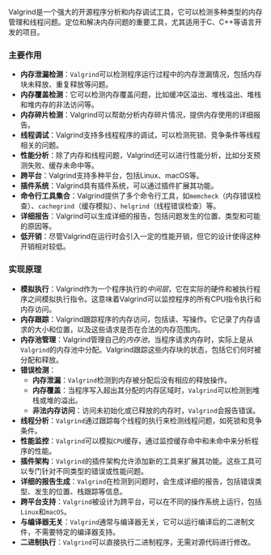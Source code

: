 Valgrind是一个强大的开源程序分析和内存调试工具，它可以检测多种类型的内存管理和线程问题。定位和解决内存问题的重要工具，尤其适用于C、C++等语言开发的项目。
### 主要作用
- **内存泄漏检测**：`Valgrind`可以检测程序运行过程中的内存泄漏情况，包括内存块未释放、重复释放等问题。
- **内存覆盖检测**：它可以检测内存覆盖问题，比如缓冲区溢出、堆栈溢出、堆栈和堆内存的非法访问等。
- **内存碎片检测**：Valgrind可以帮助分析内存碎片情况，提供内存使用的详细报告。
- **线程调试**：Valgrind支持多线程程序的调试，可以检测死锁、竞争条件等线程相关的问题。
- **性能分析**：除了内存和线程问题，Valgrind还可以进行性能分析，比如分支预测失败、缓存未命中等。
- **跨平台**：Valgrind支持多种平台，包括Linux、macOS等。
- **插件系统**：Valgrind具有插件系统，可以通过插件扩展其功能。
- **命令行工具集合**：Valgrind提供了多个命令行工具，如`memcheck`（内存错误检查）、`cachegrind`（缓存模拟）、`helgrind`（线程错误检查）等。
- **详细报告**：Valgrind可以生成详细的报告，包括问题发生的位置、类型和可能的原因等。
- **低开销**：尽管Valgrind在运行时会引入一定的性能开销，但它的设计使得这种开销相对较低。

### 实现原理
- **模拟执行**：Valgrind作为一个程序执行的*中间层*，它在实际的硬件和被执行程序之间模拟执行指令。这意味着Valgrind可以监控程序的所有CPU指令执行和内存访问。
- **内存跟踪**：Valgrind跟踪程序的内存访问，包括读、写操作。它记录了内存请求的大小和位置，以及这些请求是否在合法的内存范围内。
- **内存池管理**：Valgrind管理自己的*内存池*，当程序请求内存时，实际上是从`Valgrind`的内存池中分配。Valgrind跟踪这些内存块的状态，包括它们何时被分配和释放。
- **错误检测**：
    - **内存泄漏**：`Valgrind`检测到内存被分配后没有相应的释放操作。
    - **内存覆盖**：当程序写入超出其分配的内存区域时，`Valgrind`可以检测到堆栈或堆的溢出。
    - **非法内存访问**：访问未初始化或已释放的内存时，`Valgrind`会报告错误。
- **线程分析**：`Valgrind`通过跟踪每个线程的执行来检测线程问题，如死锁和竞争条件。
- **性能监控**：`Valgrind`可以模拟`CPU`缓存，通过监控缓存命中和未命中来分析程序的性能。
- **插件架构**：`Valgrind`的插件架构允许添加新的工具来扩展其功能。这些工具可以专门针对不同类型的错误或性能问题。
- **详细的报告生成**：`Valgrind`在检测到问题时，会生成详细的报告，包括错误类型、发生的位置、栈跟踪等信息。
- **跨平台支持**：`Valgrind`被设计为跨平台，可以在不同的操作系统上运行，包括`Linux`和`macOS`。
- **与编译器无关**：`Valgrind`通常与编译器无关，它可以运行编译后的二进制文件，不需要特定的编译器支持。
- **二进制执行**：`Valgrind`可以直接执行二进制程序，无需对源代码进行修改。
